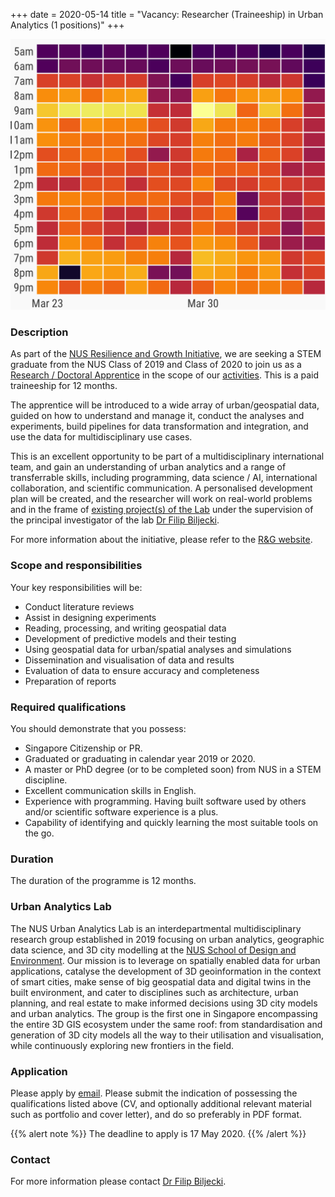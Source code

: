 +++
date = 2020-05-14
title = "Vacancy: Researcher (Traineeship) in Urban Analytics (1 positions)"
+++

![](header.png)


### Description

As part of the [NUS Resilience and Growth Initiative](http://www.nus.edu.sg/cfg/rg), we are seeking a STEM graduate from the NUS Class of 2019 and Class of 2020 to join us as a [Research / Doctoral Apprentice](http://www.nus.edu.sg/cfg/rg/traineeships/research) in the scope of our [activities](/projects/).
This is a paid traineeship for 12 months.

The apprentice will be introduced to a wide array of urban/geospatial data, guided on how to understand and manage it, conduct the analyses and experiments, build pipelines for data transformation and integration, and use the data for multidisciplinary use cases.

This is an excellent opportunity to be part of a multidisciplinary international team, and gain an understanding of urban analytics and a range of transferrable skills, including programming, data science / AI, international collaboration, and scientific communication.
A personalised development plan will be created, and the researcher will work on real-world problems and in the frame of [existing project(s) of the Lab](/projects/) under the supervision of the principal investigator of the lab [Dr Filip Biljecki](/authors/filip/).

For more information about the initiative, please refer to the [R&G website](http://www.nus.edu.sg/cfg/rg/traineeships/).

### Scope and responsibilities

Your key responsibilities will be:

- Conduct literature reviews
- Assist in designing experiments
- Reading, processing, and writing geospatial data 
- Development of predictive models and their testing
- Using geospatial data for urban/spatial analyses and simulations
- Dissemination and visualisation of data and results
- Evaluation of data to ensure accuracy and completeness
- Preparation of reports


### Required qualifications

You should demonstrate that you possess:

- Singapore Citizenship or PR.
- Graduated or graduating in calendar year 2019 or 2020.
- A master or PhD degree (or to be completed soon) from NUS in a STEM discipline.
- Excellent communication skills in English.
- Experience with programming. Having built software used by others and/or scientific software experience is a plus.
- Capability of identifying and quickly learning the most suitable tools on the go.


### Duration

The duration of the programme is 12 months.

### Urban Analytics Lab

The NUS Urban Analytics Lab is an interdepartmental multidisciplinary research group established in 2019 focusing on urban analytics, geographic data science, and 3D city modelling at the [NUS School of Design and Environment](http://www.sde.nus.edu.sg).
Our mission is to leverage on spatially enabled data for urban applications, catalyse the development of 3D geoinformation in the context of smart cities, make sense of big geospatial data and digital twins in the built environment, and cater to disciplines such as architecture, urban planning, and real estate to make informed decisions using 3D city models and urban analytics.
The group is the first one in Singapore encompassing the entire 3D GIS ecosystem under the same roof: from standardisation and generation of 3D city models all the way to their utilisation and visualisation, while continuously exploring new frontiers in the field. 

### Application

Please apply by [email](mailto:filip@nus.edu.sg).
Please submit the indication of possessing the qualifications listed above (CV, and optionally additional relevant material such as portfolio and cover letter), and do so preferably in PDF format.

{{% alert note %}}
The deadline to apply is 17 May 2020.
{{% /alert %}}

### Contact

For more information please contact [Dr Filip Biljecki](/authors/filip).

